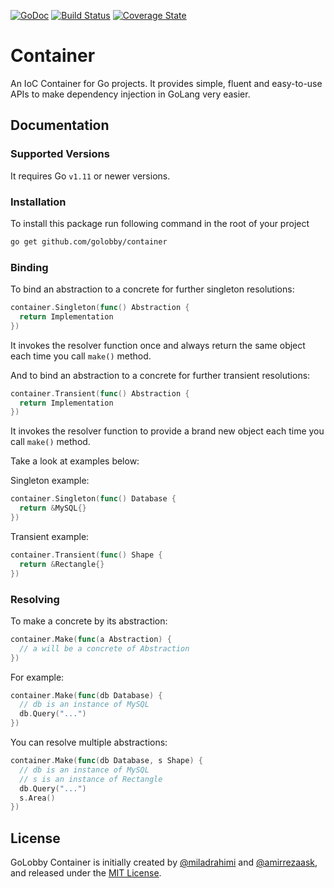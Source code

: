 [![GoDoc](https://godoc.org/github.com/golobby/container?status.svg)](https://godoc.org/github.com/golobby/container)
[![Build Status](https://travis-ci.org/golobby/container.svg?branch=master)](https://travis-ci.org/golobby/container)
[![Coverage State](https://coveralls.io/repos/github/golobby/container/badge.svg?branch=master)](https://coveralls.io/github/golobby/container)


# Container
An IoC Container for Go projects.
It provides simple, fluent and easy-to-use APIs to make dependency injection in GoLang very easier.

## Documentation

### Supported Versions
It requires Go `v1.11` or newer versions.

### Installation
To install this package run following command in the root of your project

```bash
go get github.com/golobby/container
```

### Binding
To bind an abstraction to a concrete for further singleton resolutions:

```go
container.Singleton(func() Abstraction {
  return Implementation
})
```

It invokes the resolver function once and always return the same object each time you call `make()` method.

And to bind an abstraction to a concrete for further transient resolutions:

```go
container.Transient(func() Abstraction {
  return Implementation
})
```

It invokes the resolver function to provide a brand new object each time you call `make()` method.

Take a look at examples below:

Singleton example:

```go
container.Singleton(func() Database {
  return &MySQL{}
})
```

Transient example:

```go
container.Transient(func() Shape {
  return &Rectangle{}
})
```

### Resolving

To make a concrete by its abstraction:

```go
container.Make(func(a Abstraction) {
  // a will be a concrete of Abstraction
})
```

For example:

```go
container.Make(func(db Database) {
  // db is an instance of MySQL
  db.Query("...")
})
```

You can resolve multiple abstractions:

```go
container.Make(func(db Database, s Shape) {
  // db is an instance of MySQL
  // s is an instance of Rectangle
  db.Query("...")
  s.Area()
})
```

## License

GoLobby Container is initially created by 
[@miladrahimi](https://github.com/miladrahimi) and [@amirrezaask](https://github.com/amirrezaask),
and released under the [MIT License](http://opensource.org/licenses/mit-license.php).
